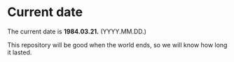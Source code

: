 # Current date

The current date is **1984.03.21.** (YYYY.MM.DD.)

This repository will be good when the world ends, so we will know how long it lasted.